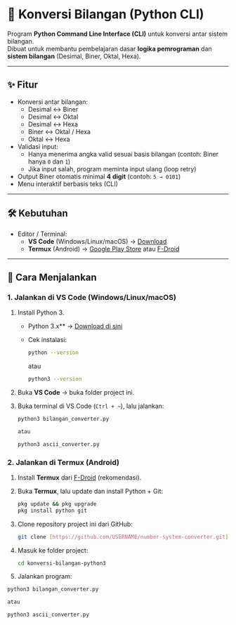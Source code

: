 # 🔢 Konversi Bilangan (Python CLI)

Program **Python Command Line Interface (CLI)** untuk konversi antar sistem bilangan.  
Dibuat untuk membantu pembelajaran dasar **logika pemrograman** dan **sistem bilangan** (Desimal, Biner, Oktal, Hexa).

---

## ✨ Fitur
- Konversi antar bilangan:
  - Desimal ↔ Biner
  - Desimal ↔ Oktal
  - Desimal ↔ Hexa
  - Biner ↔ Oktal / Hexa
  - Oktal ↔ Hexa
- Validasi input:
  - Hanya menerima angka valid sesuai basis bilangan (contoh: Biner hanya `0` dan `1`)
  - Jika input salah, program meminta input ulang (loop retry)
- Output Biner otomatis minimal **4 digit** (contoh: `5 → 0101`)
- Menu interaktif berbasis teks (CLI)

---

## 🛠 Kebutuhan
- Editor / Terminal:
  - **VS Code** (Windows/Linux/macOS) → [Download](https://code.visualstudio.com/)  
  - **Termux** (Android) → [Google Play Store](https://play.google.com/store/apps/details?id=com.termux) atau [F-Droid](https://f-droid.org/packages/com.termux/)  
  

---

## 🚀 Cara Menjalankan

### 1. Jalankan di **VS Code (Windows/Linux/macOS)**
1. Install Python 3.
   - Python 3.x** → [Download di sini](https://www.python.org/downloads/)
   - Cek instalasi:  
     ```bash
     python --version
     ```
     atau
     
     ```bash
     python3 --version
     ```

3. Buka **VS Code** → buka folder project ini.  

4. Buka terminal di VS Code (`Ctrl + ~`), lalu jalankan:
   ```bash
   python3 bilangan_converter.py
   
   atau
   
   python3 ascii_converter.py

### 2. Jalankan di **Termux (Android)**
1. Install **Termux** dari [F-Droid](https://f-droid.org/packages/com.termux/) (rekomendasi).  

2. Buka **Termux**, lalu update dan install Python + Git:
   ```bash
   pkg update && pkg upgrade
   pkg install python git

3. Clone repository project ini dari GitHub:

   ```bash
   git clone [https://github.com/USERNAME/number-system-converter.git](https://github.com/abdansyakur354/konversi-bilangan-python3.git)
   
4. Masuk ke folder project:
   ```bash
   cd konversi-bilangan-python3

5. Jalankan program:
  ```bash
  python3 bilangan_converter.py

  atau

  python3 ascii_converter.py


   
